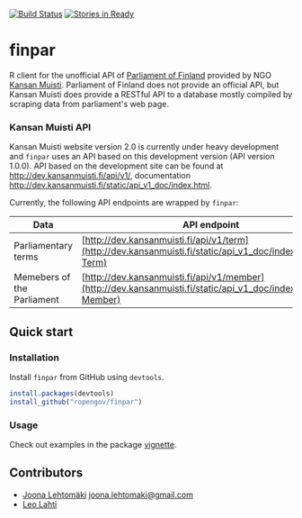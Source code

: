 [![Build Status](https://travis-ci.org/rOpenGov/finpar.svg?branch=master)](https://travis-ci.org/rOpenGov/finpar)
[![Stories in Ready](https://badge.waffle.io/ropengov/finpar.png?label=Ready)](http://waffle.io/ropengov/finpar)


finpar
======

R client for the unofficial API of [Parliament of Finland](http://web.eduskunta.fi/Resource.phx/parliament/index.htx) provided by NGO [Kansan Muisti](http://www.kansanmuisti.fi/about/background/). Parliament of Finland does not provide an official API, but Kansan Muisti does provide a RESTful API to a database mostly compiled by scraping data from parliament's web page. 

### Kansan Muisti API

Kansan Muisti website version 2.0 is currently under heavy development and `finpar` uses an API based on this development version (API version 1.0.0). API based on the development site can be found at http://dev.kansanmuisti.fi/api/v1/, documentation http://dev.kansanmuisti.fi/static/api_v1_doc/index.html.

Currently, the following API endpoints are wrapped by `finpar`:

| Data                | API endpoint                       | Function                           |
|---------------------|------------------------------------|------------------------------------|
| Parliamentary terms | [http://dev.kansanmuisti.fi/api/v1/term](http://dev.kansanmuisti.fi/static/api_v1_doc/index.html#api-Term) | `term()` |
| Memebers of the Parliament | [http://dev.kansanmuisti.fi/api/v1/member](http://dev.kansanmuisti.fi/static/api_v1_doc/index.html#api-Member) | `member()` |

## Quick start

### Installation

Install `finpar` from GitHub using `devtools`.

```r
install.packages(devtools)
install_github("ropengov/finpar")
```

### Usage

Check out examples in the package [vignette](https://github.com/rOpenGov/finpar/blob/master/vignette/tutorial.md).

## Contributors

+ [Joona Lehtomäki](https://github.com/jlehtoma) <joona.lehtomaki@gmail.com>
+ [Leo Lahti](https://github.com/antagomir) 


